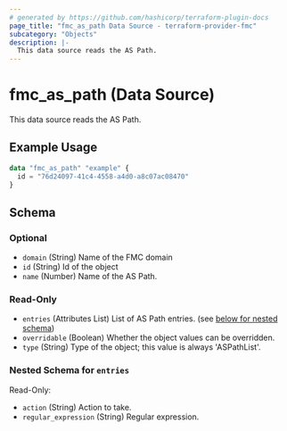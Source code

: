 ```yaml
---
# generated by https://github.com/hashicorp/terraform-plugin-docs
page_title: "fmc_as_path Data Source - terraform-provider-fmc"
subcategory: "Objects"
description: |-
  This data source reads the AS Path.
---
```


# fmc_as_path (Data Source)

This data source reads the AS Path.

## Example Usage

```terraform
data "fmc_as_path" "example" {
  id = "76d24097-41c4-4558-a4d0-a8c07ac08470"
}
```

<!-- schema generated by tfplugindocs -->
## Schema

### Optional

- `domain` (String) Name of the FMC domain
- `id` (String) Id of the object
- `name` (Number) Name of the AS Path.

### Read-Only

- `entries` (Attributes List) List of AS Path entries. (see [below for nested schema](#nestedatt--entries))
- `overridable` (Boolean) Whether the object values can be overridden.
- `type` (String) Type of the object; this value is always 'ASPathList'.

<a id="nestedatt--entries"></a>
### Nested Schema for `entries`

Read-Only:

- `action` (String) Action to take.
- `regular_expression` (String) Regular expression.
